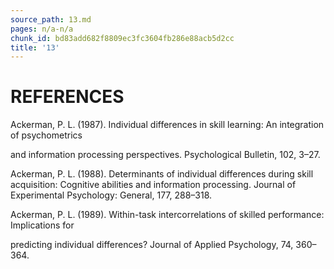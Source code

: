 ```yaml
---
source_path: 13.md
pages: n/a-n/a
chunk_id: bd83add682f8809ec3fc3604fb286e88acb5d2cc
title: '13'
---
```

# REFERENCES

Ackerman, P. L. (1987). Individual differences in skill learning: An integration of psychometrics

and information processing perspectives. Psychological Bulletin, 102, 3–27.

Ackerman, P. L. (1988). Determinants of individual differences during skill acquisition: Cognitive abilities and information processing. Journal of Experimental Psychology: General, 177, 288–318.

Ackerman, P. L. (1989). Within-task intercorrelations of skilled performance: Implications for

predicting individual differences? Journal of Applied Psychology, 74, 360–364.
